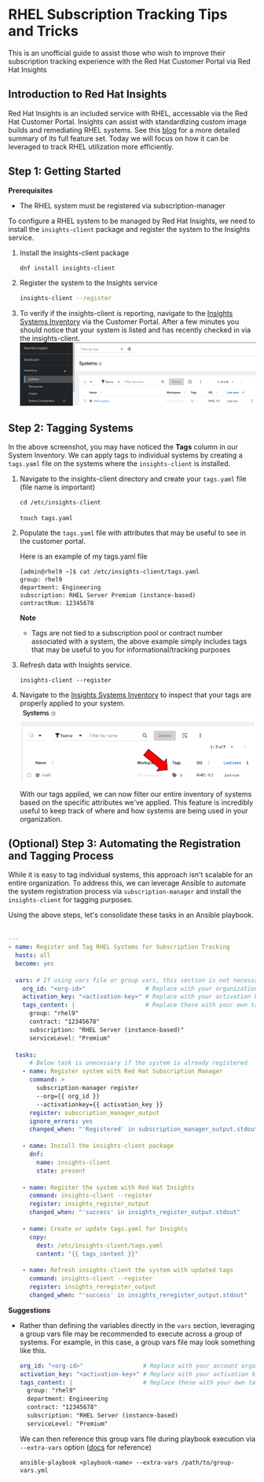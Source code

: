 # RHEL Subscription Tracking Tips and Tricks
This is an unofficial guide to assist those who wish to improve their subscription tracking experience with the Red Hat Customer Portal via Red Hat Insights

## Introduction to Red Hat Insights
 Red Hat Insights is an included service with RHEL, accessable via the Red Hat Customer Portal. Insights can assist with standardizing custom image builds and remediating RHEL systems. See this [blog](https://www.redhat.com/en/blog/modernizing-rhel-management) for a more detailed summary of its full feature set. Today we will focus on how it can be leveraged to track RHEL utilization more efficiently.

## Step 1: Getting Started
**Prerequisites**

- The RHEL system must be registered via subscription-manager

To configure a RHEL system to be managed by Red Hat Insights, we need to install the ```insights-client``` package and register the system to the Insights service. 

1. Install the insights-client package
   
   ```bash
   dnf install insights-client
   ```
2. Register the system to the Insights service

    ```bash
    insights-client --register
    ```
3. To verify if the insights-client is reporting, navigate to the [Insights Systems Inventory](console.redhat.com/insights/inventory) via the Customer Portal. After a few minutes you should notice that your system is listed and has recently checked in via the insights-client.
![alt text](images/image.png)

## Step 2: Tagging Systems

In the above screenshot, you may have noticed the **Tags** column in our System Inventory. We can apply tags to individual systems by creating a ```tags.yaml``` file on the systems where the ```insights-client``` is installed.

1. Navigate to the insights-client directory and create your ```tags.yaml``` file (file name is important)

    ```
    cd /etc/insights-client

    touch tags.yaml
    ```
2. Populate the ```tags.yaml``` file with attributes that may be useful to see in the customer portal. 

    Here is an example of my tags.yaml file

    ```shell
    [admin@rhel9 ~]$ cat /etc/insights-client/tags.yaml
    group: rhel9
    department: Engineering
    subscription: RHEL Server Premium (instance-based)
    contractNum: 12345678

    ```
    **Note**
    - Tags are not tied to a subscription pool or contract number associated with a system, the above example simply includes tags that may be useful to you for informational/tracking purposes

3. Refresh data with Insights service.

    ```
    insights-client --register
    ```

4. Navigate to the [Insights Systems Inventory](console.redhat.com/insights/inventory) to inspect that your tags are properly applied to your system.
    ![alt text](images/image-1.png)

    With our tags applied, we can now filter our entire inventory of systems based on the specific attributes we've applied. This feature is incredibly useful to keep track of where and how systems are being used in your organization.

## (Optional) Step 3: Automating the Registration and Tagging Process

While it is easy to tag individual systems, this approach isn't scalable for an entire organization. To address this, we can leverage Ansible to automate the system registration process via ```subscription-manager``` and install the ```insights-client``` for tagging purposes.

Using the above steps, let's consolidate these tasks in an Ansible playbook.

```yaml

---
- name: Register and Tag RHEL Systems for Subscription Tracking
  hosts: all
  become: yes

  vars: # If using vars file or group vars, this section is not necessary
    org_id: "<org-id>"                 # Replace with your organization ID
    activation_key: "<activation-key>" # Replace with your activation key
    tags_content: |                    # Replace these with your own tags                 
      group: "rhel9"   
      contract: "12345678"
      subscription: "RHEL Server (instance-based)" 
      serviceLevel: "Premium"

  tasks:
      # Below task is unecessary if the system is already registered
    - name: Register system with Red Hat Subscription Manager 
      command: >
        subscription-manager register
        --org={{ org_id }}
        --activationkey={{ activation_key }}
      register: subscription_manager_output
      ignore_errors: yes
      changed_when: "'Registered' in subscription_manager_output.stdout"

    - name: Install the insights-client package
      dnf:
        name: insights-client
        state: present

    - name: Register the system with Red Hat Insights
      command: insights-client --register
      register: insights_register_output
      changed_when: "'success' in insights_register_output.stdout"

    - name: Create or update tags.yaml for Insights
      copy:
        dest: /etc/insights-client/tags.yaml
        content: "{{ tags_content }}"

    - name: Refresh insights-client the system with updated tags
      command: insights-client --register
      register: insights_reregister_output
      changed_when: "'success' in insights_reregister_output.stdout"

```

**Suggestions**
- Rather than defining the variables directly in the ```vars``` section, leveraging a group vars file may be recommended to execute across a group of systems. For example, in this case, a group vars file may look something like this.

  ```yaml
  org_id: "<org-id>"                 # Replace with your account organization ID
  activation_key: "<activation-key>" # Replace with your activation key (if created)
  tags_content: |                    # Replace these with your own tags                 
    group: "rhel9"
    department: Engineering
    contract: "12345678"
    subscription: "RHEL Server (instance-based) 
    serviceLevel: "Premium"

  ```
  We can then reference this group vars file during playbook execution via ```--extra-vars``` option ([docs](https://docs.ansible.com/ansible/latest/playbook_guide/playbooks_variables.html) for reference)

  ```shell 
  ansible-playbook <playbook-name> --extra-vars /path/to/group-vars.yml 
  ```
